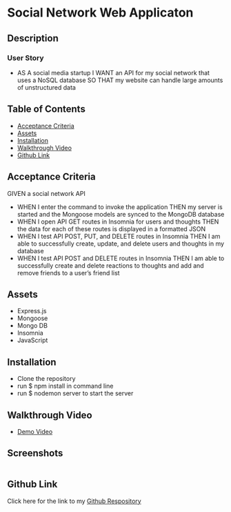 # Social Network Web Applicaton  

## Description


### User Story

* AS A social media startup I WANT an API for my social network that uses a NoSQL database SO THAT my website can handle large amounts of unstructured data

## Table of Contents

- [Acceptance Criteria](#acceptance-criteria)
- [Assets](#assets)
- [Installation](#installation)
- [Walkthrough Video](#walkthrough)
- [Github Link](#github-link)

## Acceptance Criteria

GIVEN a social network API

* WHEN I enter the command to invoke the application
THEN my server is started and the Mongoose models are synced to the MongoDB database
* WHEN I open API GET routes in Insomnia for users and thoughts
THEN the data for each of these routes is displayed in a formatted JSON
* WHEN I test API POST, PUT, and DELETE routes in Insomnia
THEN I am able to successfully create, update, and delete users and thoughts in my database
* WHEN I test API POST and DELETE routes in Insomnia
THEN I am able to successfully create and delete reactions to thoughts and add and remove friends to a user’s friend list


## Assets

* Express.js
* Mongoose
* Mongo DB
* Insomnia 
* JavaScript

## Installation

* Clone the repository
* run $ npm install in command line
* run $ nodemon server to start the server 

## Walkthrough Video

* [Demo Video]()

## Screenshots

![]()

## Github Link

Click here for the link to my [Github Respository](https://github.com/Gdebortoli/Social-Network.nosql.18) 

